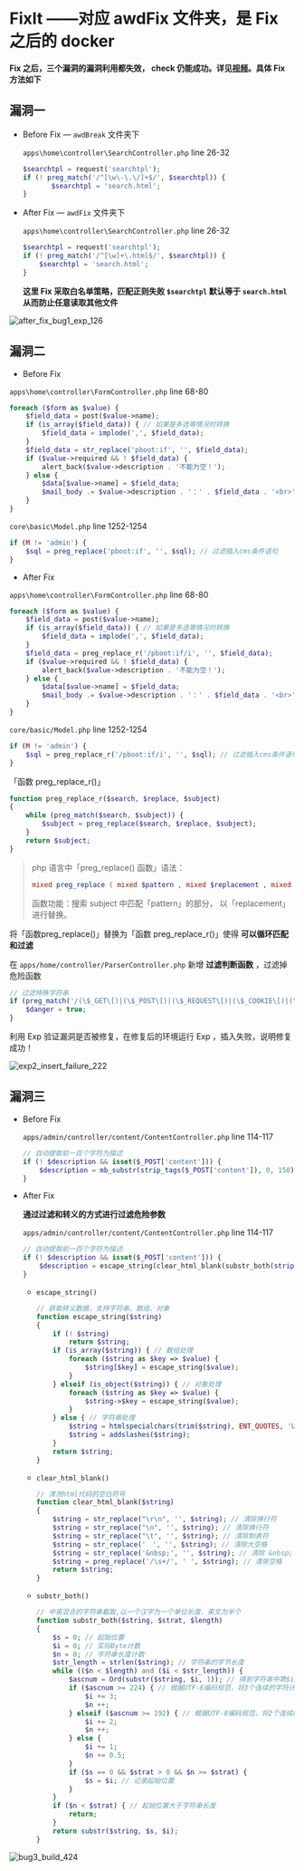 # FixIt ——对应 awdFix 文件夹，是 Fix 之后的 docker

**Fix 之后，三个漏洞的漏洞利用都失效， check 仍能成功。详见[视频](https://www.bilibili.com/video/BV1ya411M7c1/)。具体 Fix 方法如下**

## 漏洞一

- Before Fix — `awdBreak` 文件夹下

  `apps\home\controller\SearchController.php` line 26-32

  ```php
  $searchtpl = request('searchtpl');
  if (! preg_match('/^[\w\-\.\/]+$/', $searchtpl)) {
         $searchtpl = 'search.html';
  }
  ```

- After Fix — `awdFix` 文件夹下

  `apps\home\controller\SearchController.php` line 26-32

  ```php
  $searchtpl = request('searchtpl');
  if (! preg_match('/^[\w]+\.html$/', $searchtpl)) {
      $searchtpl = 'search.html';
  }
  ```

  **这里 Fix 采取白名单策略，匹配正则失败 `$searchtpl` 默认等于 `search.html` 从而防止任意读取其他文件**

![after_fix_bug1_exp_126](img/after_fix_bug1_exp_126.png)

## 漏洞二

- Before Fix

`apps\home\controller\FormController.php` line 68-80

```php
foreach ($form as $value) {
    $field_data = post($value->name);
    if (is_array($field_data)) { // 如果是多选等情况时转换
        $field_data = implode(',', $field_data);
    }
    $field_data = str_replace('pboot:if', '', $field_data);
    if ($value->required && ! $field_data) {
        alert_back($value->description . '不能为空！');
    } else {
        $data[$value->name] = $field_data;
        $mail_body .= $value->description . '：' . $field_data . '<br>';
    }
}
```

`core\basic\Model.php` line 1252-1254

```php
if (M != 'admin') {
    $sql = preg_replace('pboot:if', '', $sql); // 过滤插入cms条件语句
}
```

- After Fix

`apps\home\controller\FormController.php`  line 68-80

```php
foreach ($form as $value) {
    $field_data = post($value->name);
    if (is_array($field_data)) { // 如果是多选等情况时转换
        $field_data = implode(',', $field_data);
    }
    $field_data = preg_replace_r('/pboot:if/i', '', $field_data);
    if ($value->required && ! $field_data) {
        alert_back($value->description . '不能为空！');
    } else {
        $data[$value->name] = $field_data;
        $mail_body .= $value->description . '：' . $field_data . '<br>';
    }
}
```

`core/basic/Model.php` line 1252-1254

```php
if (M != 'admin') {
    $sql = preg_replace_r('/pboot:if/i', '', $sql); // 过滤插入cms条件语句
}
```

「函数 preg_replace_r()」

```php
function preg_replace_r($search, $replace, $subject)
{
    while (preg_match($search, $subject)) {
        $subject = preg_replace($search, $replace, $subject);
    }
    return $subject;
}
```

> php 语言中「preg_replace() 函数」语法：
>
> ```php
> mixed preg_replace ( mixed $pattern , mixed $replacement , mixed $subject [, int $limit = -1 [, int &$count ]] )
> ```
>
> 函数功能：搜索 subject 中匹配「pattern」的部分， 以「replacement」进行替换。

将「函数preg_replace()」替换为「函数 preg_replace_r()」使得 **可以循环匹配和过滤**

在 `apps/home/controller/ParserController.php`  新增 **过滤判断函数** ，过滤掉危险函数

```php
// 过滤特殊字符串
if (preg_match('/(\$_GET\[)|(\$_POST\[)|(\$_REQUEST\[)|(\$_COOKIE\[)|(\$_SESSION\[)|(file_put_contents)|(file_get_contents)|(fwrite)|(phpinfo)|(base64)|(`)|(shell_exec)|(eval)|(assert)|(system)|(exec)|(passthru)|(print_r)|(urldecode)/i', $matches[1][$i])) {
    $danger = true;
}
```

利用 Exp 验证漏洞是否被修复，在修复后的环境运行 Exp ，插入失败，说明修复成功！

![exp2_insert_failure_222](img/exp2_insert_failure_222.jpg)

## 漏洞三

- Before Fix

  `apps/admin/controller/content/ContentController.php` line 114-117

  ```php
  // 自动提取前一百个字符为描述
  if (! $description && isset($_POST['content'])) {
      $description = mb_substr(strip_tags($_POST['content']), 0, 150);
  }
  ```

- After Fix

  **通过过滤和转义的方式进行过滤危险参数**

  `apps/admin/controller/content/ContentController.php` line 114-117

  ```php
  // 自动提取前一百个字符为描述
  if (! $description && isset($_POST['content'])) {
      $description = escape_string(clear_html_blank(substr_both(strip_tags($_POST['content']), 0, 150)));
  }
  ```

  - `escape_string()`

    ```php
    // 获取转义数据，支持字符串、数组、对象
    function escape_string($string)
    {
        if (! $string)
            return $string;
        if (is_array($string)) { // 数组处理
            foreach ($string as $key => $value) {
                $string[$key] = escape_string($value);
            }
        } elseif (is_object($string)) { // 对象处理
            foreach ($string as $key => $value) {
                $string->$key = escape_string($value);
            }
        } else { // 字符串处理
            $string = htmlspecialchars(trim($string), ENT_QUOTES, 'UTF-8');
            $string = addslashes($string);
        }
        return $string;
    }
    ```

  - `clear_html_blank()`

    ```php
    // 清洗html代码的空白符号
    function clear_html_blank($string)
    {
        $string = str_replace("\r\n", '', $string); // 清除换行符
        $string = str_replace("\n", '', $string); // 清除换行符
        $string = str_replace("\t", '', $string); // 清除制表符
        $string = str_replace('　', '', $string); // 清除大空格
        $string = str_replace('&nbsp;', '', $string); // 清除 &nbsp;
        $string = preg_replace('/\s+/', ' ', $string); // 清除空格
        return $string;
    }
    ```

  - `substr_both()`

    ```php
    // 中英混合的字符串截取,以一个汉字为一个单位长度，英文为半个
    function substr_both($string, $strat, $length)
    {
        $s = 0; // 起始位置
        $i = 0; // 实际Byte计数
        $n = 0; // 字符串长度计数
        $str_length = strlen($string); // 字符串的字节长度
        while (($n < $length) and ($i < $str_length)) {
            $ascnum = Ord(substr($string, $i, 1)); // 得到字符串中第$i位字符的ascii码
            if ($ascnum >= 224) { // 根据UTF-8编码规范，将3个连续的字符计为单个字符
                $i += 3;
                $n ++;
            } elseif ($ascnum >= 192) { // 根据UTF-8编码规范，将2个连续的字符计为单个字符
                $i += 2;
                $n ++;
            } else {
                $i += 1;
                $n += 0.5;
            }
            if ($s == 0 && $strat > 0 && $n >= $strat) {
                $s = $i; // 记录起始位置
            }
        }
        if ($n < $strat) { // 起始位置大于字符串长度
            return;
        }
        return substr($string, $s, $i);
    }
    ```

![bug3_build_424](img/bug3_build_424.png)
